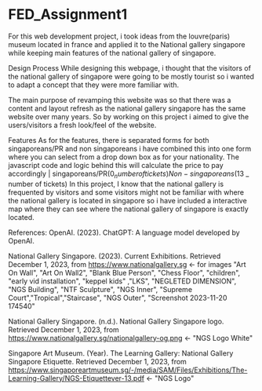 # FED_Assignment1

For this web development project, i took ideas from the louvre(paris) museum located in france and applied it to the National gallery singapore while keeping main features of the national gallery of singapore.

Design Process
While designing this webpage, i thought that the visitors of the national gallery of singapore were going to be mostly tourist so i wanted to adapt a concept that they were more familiar with.

The main purpose of revamping this website was so that there was a content and layout refresh as the national gallery singapore has the same website over many years. So by working on this project i aimed to give the users/visitors a fresh look/feel of the website.

Features
As for the features, there is separated forms for both singaporeans/PR and non singaporeans i have combined this into one form where you can select from a drop down box as for your nationality. The javascript code and logic behind this will calculate the price to pay accordingly | singaporeans/PR($0 _ number of tickets) Non-singaporeans($13 _ number of tickets) In this project, I know that the national gallery is frequented by visitors and some visitors might not be familiar with where the national gallery is located in singapore so i have included a interactive map where they can see where the national gallery of singapore is exactly located.

References:
OpenAI. (2023). ChatGPT: A language model developed by OpenAI.

National Gallery Singapore. (2023). Current Exhibitions. Retrieved December 1, 2023, from https://www.nationalgallery.sg <- for images "Art On Wall", "Art On Wall2", "Blank Blue Person", "Chess Floor", "children", "early vid installation", "keppel kids" ,"LKS", "NEGLETED DIMENSION", "NGS Building", "NTF Sculpture", "NGS Inner", "Supreme Court","Tropical","Staircase", "NGS Outer", "Screenshot 2023-11-20 174540"

National Gallery Singapore. (n.d.). National Gallery Singapore logo. Retrieved December 1, 2023, from https://www.nationalgallery.sg/nationalgallery-og.png <- "NGS Logo White"

Singapore Art Museum. (Year). The Learning Gallery: National Gallery Singapore Etiquette. Retrieved December 1, 2023, from https://www.singaporeartmuseum.sg/-/media/SAM/Files/Exhibitions/The-Learning-Gallery/NGS-Etiquettever-13.pdf <- "NGS Logo"
